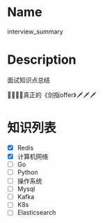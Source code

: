 Name
====

interview_summary

Description
===========

面试知识点总结

🙋‍♂️🙋‍♀️真正的《剑指offer》🗡️🗡️🗡️

知识列表
===========

- [x] Redis
- [x] 计算机网络
- [ ] Go
- [ ] Python
- [ ] 操作系统
- [ ] Mysql
- [ ] Kafka
- [ ] K8s
- [ ] Elasticsearch
